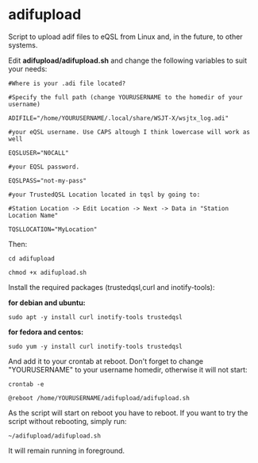 # adifupload
Script to upload adif files to eQSL from Linux and, in the future, to other systems.

Edit **adifupload/adifupload.sh** and change the following variables to suit your needs:

`#Where is your .adi file located? `

`#Specify the full path (change YOURUSERNAME to the homedir of your username)`

`ADIFILE="/home/YOURUSERNAME/.local/share/WSJT-X/wsjtx_log.adi"`

`#your eQSL username. Use CAPS altough I think lowercase will work as well`

`EQSLUSER="N0CALL"`

`#your EQSL password.`

`EQSLPASS="not-my-pass"`

`#your TrustedQSL Location located in tqsl by going to:`

`#Station Location -> Edit Location -> Next -> Data in "Station Location Name"`

`TQSLLOCATION="MyLocation"`

Then:

`
cd adifupload
`

`
chmod +x adifupload.sh
`

Install the required packages (trustedqsl,curl and inotify-tools):

**for debian and ubuntu:**

`
sudo apt -y install curl inotify-tools trustedqsl
`

**for fedora and centos:**

`
sudo yum -y install curl inotify-tools trustedqsl
`

And add it to your crontab at reboot. Don't forget to change "YOURUSERNAME" to your username homedir, otherwise it will not start:

`
crontab -e
`

`
@reboot /home/YOURUSERNAME/adifupload/adifupload.sh
`

As the script will start on reboot you have to reboot.
If you want to try the script without rebooting, simply run:

`
~/adifupload/adifupload.sh
`

It will remain running in foreground.
